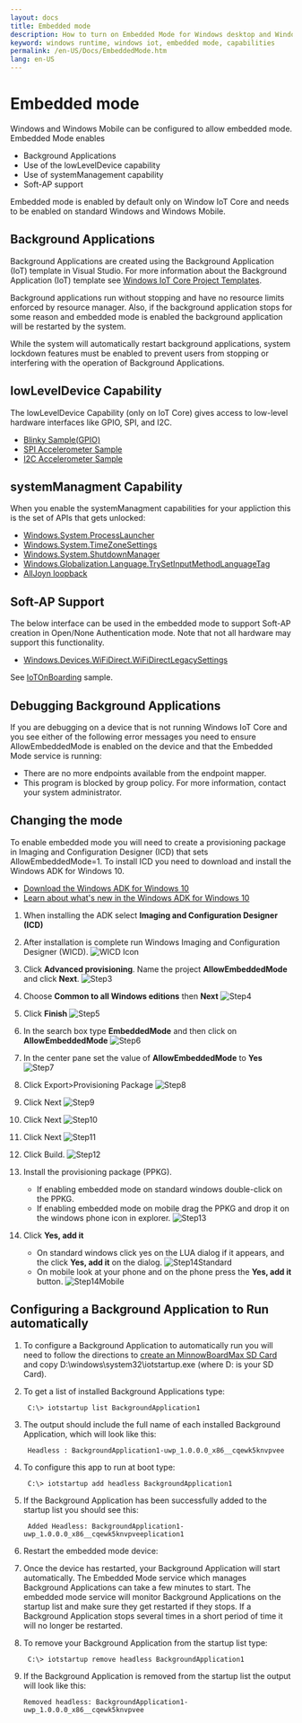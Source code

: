 ```yaml
---
layout: docs
title: Embedded mode
description: How to turn on Embedded Mode for Windows desktop and Windows Mobile editions
keyword: windows runtime, windows iot, embedded mode, capabilities
permalink: /en-US/Docs/EmbeddedMode.htm
lang: en-US
---
```


# Embedded mode

Windows and Windows Mobile can be configured to allow embedded mode. Embedded Mode enables

* Background Applications
* Use of the lowLevelDevice capability
* Use of systemManagement capability
* Soft-AP support

Embedded mode is enabled by default only on Window IoT Core and needs to be enabled on standard Windows and Windows Mobile.

## Background Applications

Background Applications are created using the Background Application (IoT) template in Visual Studio.  For more information about the Background Application (IoT) template see [Windows IoT Core Project Templates](https://go.microsoft.com/fwlink/?linkid=847472).  

Background applications run without stopping and have no resource limits enforced by resource manager. Also, if the background application stops for some reason and embedded mode is enabled the background application will be restarted by the system.  

While the system will automatically restart background applications, system lockdown features must be enabled to prevent users from stopping or interfering with the operation of Background Applications.

## lowLevelDevice Capability

The lowLevelDevice Capability (only on IoT Core) gives access to low-level hardware interfaces like GPIO, SPI, and I2C. 

* [Blinky Sample(GPIO)]({{site.baseurl}}/{{page.lang}}/Samples/helloblinky)
* [SPI Accelerometer Sample]({{site.baseurl}}/{{page.lang}}/Samples/SPIAccelerometer)
* [I2C Accelerometer Sample]({{site.baseurl}}/{{page.lang}}/Samples/I2CAccelerometer) 

## systemManagment Capability

When you enable the systemManagment capabilities for your appliction this is the set of APIs that gets unlocked:   

* [Windows.System.ProcessLauncher](https://msdn.microsoft.com/library/windows/apps/windows.system.processlauncher.aspx)
* [Windows.System.TimeZoneSettings](https://msdn.microsoft.com/library/windows/apps/windows.system.timezonesettings.aspx)
* [Windows.System.ShutdownManager](https://msdn.microsoft.com/library/windows/apps/windows.system.shutdownmanager.aspx)
* [Windows.Globalization.Language.TrySetInputMethodLanguageTag](https://msdn.microsoft.com/library/windows/apps/windows.globalization.language.trysetinputmethodlanguagetag.aspx)
* [AllJoyn loopback]({{site.baseurl}}/en-US/Docs/AllJoynTroubleshooting)

## Soft-AP Support

The below interface can be used in the embedded mode to support Soft-AP creation in Open/None Authentication mode. Note that not all hardware may support this functionality.

* [Windows.Devices.WiFiDirect.WiFiDirectLegacySettings](https://docs.microsoft.com/uwp/api/windows.devices.wifidirect.wifidirectlegacysettings)

See [IoTOnBoarding](https://developer.microsoft.com/windows/iot/samples/iotonboarding) sample.

## Debugging Background Applications 

If you are debugging on a device that is not running Windows IoT Core and you see either of the following error messages you need to ensure AllowEmbeddedMode is enabled on the device and that the Embedded Mode service is running:

* There are no more endpoints available from the endpoint mapper.
* This program is blocked by group policy. For more information, contact your system administrator.

## Changing the mode
To enable embedded mode you will need to create a provisioning package in Imaging and Configuration Designer (ICD) that sets AllowEmbeddedMode=1.  To install ICD you need to download and install the Windows ADK for Windows 10.

* <a href="http://go.microsoft.com/fwlink/p/?LinkId=526740">Download the Windows ADK for Windows 10</a>
* <a href="https://msdn.microsoft.com/library/windows/hardware/dn927348(v=vs.85).aspx">Learn about what's new in the Windows ADK for Windows 10</a>

1. When installing the ADK select **Imaging and Configuration Designer (ICD)**
2. After installation is complete run Windows Imaging and Configuration Designer (WICD).
    ![WICD Icon]({{site.baseurl}}/Resources/images/EmbeddedMode/WICD_Icon.png)

3. Click **Advanced provisioning**.  Name the project **AllowEmbeddedMode** and click **Next**.
    ![Step3]({{site.baseurl}}/Resources/images/EmbeddedMode/Step3.png)

4. Choose **Common to all Windows editions** then **Next**
    ![Step4]({{site.baseurl}}/Resources/images/EmbeddedMode/Step4.png)

5. Click **Finish**
    ![Step5]({{site.baseurl}}/Resources/images/EmbeddedMode/Step5.png)

6. In the search box type **EmbeddedMode** and then click on **AllowEmbeddedMode**
    ![Step6]({{site.baseurl}}/Resources/images/EmbeddedMode/Step6.png)

7. In the center pane set the value of **AllowEmbeddedMode** to **Yes**
    ![Step7]({{site.baseurl}}/Resources/images/EmbeddedMode/Step7.png)

8. Click Export>Provisioning Package
    ![Step8]({{site.baseurl}}/Resources/images/EmbeddedMode/Step8.png)

9. Click Next
    ![Step9]({{site.baseurl}}/Resources/images/EmbeddedMode/Step9.png)

10. Click Next
    ![Step10]({{site.baseurl}}/Resources/images/EmbeddedMode/Step10.png)

11. Click Next
    ![Step11]({{site.baseurl}}/Resources/images/EmbeddedMode/Step11.png)

12. Click Build.
    ![Step12]({{site.baseurl}}/Resources/images/EmbeddedMode/Step12.png)

13. Install the provisioning package (PPKG).
    * If enabling embedded mode on standard windows double-click on the PPKG. 
    * If enabling embedded mode on mobile drag the PPKG and drop it on the windows phone icon in explorer.
    ![Step13]({{site.baseurl}}/Resources/images/EmbeddedMode/Step13.png)

14. Click **Yes, add it**
    * On standard windows click yes on the LUA dialog if it appears, and the click **Yes, add it** on the dialog.
    ![Step14Standard]({{site.baseurl}}/Resources/images/EmbeddedMode/Step14Standard.png)
    * On mobile look at your phone and on the phone press the **Yes, add it** button.
    ![Step14Mobile]({{site.baseurl}}/Resources/images/EmbeddedMode/Step14Mobile.png)


## Configuring a Background Application to Run automatically
1. To configure a Background Application to automatically run you will need to follow the directions to [create an MinnowBoardMax SD Card]({{site.baseurl}}/{{page.lang}}/GetStarted) and copy D:\windows\system32\iotstartup.exe (where D: is your SD Card).

2. To get a list of installed Background Applications type:

        C:\> iotstartup list BackgroundApplication1

3. The output should include the full name of each installed Background Application, which will look like this:

        Headless : BackgroundApplication1-uwp_1.0.0.0_x86__cqewk5knvpvee

5. To configure this app to run at boot type:

        C:\> iotstartup add headless BackgroundApplication1

6. If the Background Application has been successfully added to the startup list you should see this:

        Added Headless: BackgroundApplication1-uwp_1.0.0.0_x86__cqewk5knvpveeplication1

7. Restart the embedded mode device:

8. Once the device has restarted, your Background Application will start automatically.  The Embedded Mode service which manages Background Applications can take a few minutes to start.  The embedded mode service will monitor Background Applications on the startup list and make sure they get restarted if they stops.  If a Background Application stops several times in a short period of time it will no longer be restarted.

9. To remove your Background Application from the startup list type:

        C:\> iotstartup remove headless BackgroundApplication1

10. If the Background Application is removed from the startup list the output will look like this:

        Removed headless: BackgroundApplication1-uwp_1.0.0.0_x86__cqewk5knvpvee

